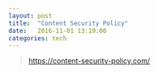 ```yaml
---
layout: post
title:  "Content Security Policy"
date:   2016-11-01 13:19:00
categories: tech
---
```


> https://content-security-policy.com/

